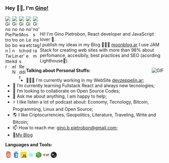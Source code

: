 
### Hey 👋🏽, I'm [Gino!](https://devzeppelin.github.io) 

<a href="https://twitter.com/moonwatcher73">
  <img align="left" alt="Gino Pietrobon | Twitter" width="22px" src="https://cdn.jsdelivr.net/npm/simple-icons@v3/icons/twitter.svg" />
</a>
<a href="https://www.linkedin.com/in/gino-pietrobon/">
  <img align="left" alt="Gino Pietrobon LinkdeIN" width="22px" src="https://cdn.jsdelivr.net/npm/simple-icons@v3/icons/linkedin.svg" />
</a>
<a href="https://www.reddit.com/user/moonwatcher73">
  <img align="left" alt="Gino Moonwatcher's Reddit" width="22px" src="https://cdn.jsdelivr.net/npm/simple-icons@v3/icons/reddit.svg" />
</a>
<a href="https://leetcode.com/moonwatcher73/">
  <img align="left" alt="Gino's Leetcode" width="22px" src="https://cdn.jsdelivr.net/npm/simple-icons@v3/icons/leetcode.svg" />
</a>
<a href="https://www.instagram.com/moonwatcher.dev/">
  <img align="left" alt="Gino's instagram" width="22px" src="https://cdn.jsdelivr.net/npm/simple-icons@v3/icons/instagram.svg" />
</a>

<br />
<br />

Hi! I'm Gino Pietrobon, React developer and JavaScript lover 💙.
<br />
I publish my ideas in my Blog 🙍🏽‍♂️ [moonblog.ar](https://www.moonblog.ar) 
I use JAM Stack for creating web sites with more than 98% about perfomance, accesibily, best practices and SEO (acording Lighthouse🌟).

  <img align="right" alt="GIF" src="https://media.giphy.com/media/cIjq3bGgpR2VlB9maL/giphy.gif" />

**Talking about Personal Stuffs:**

- 👨🏽‍💻 I'm currently working in my WebSite [devzeppelin.ar](https://www.devzeppelin.ar);
- 🌱 I’m currently learning Fullstack React and always new tecnologies; 
- 👯 I’m looking to collaborate on Open Source Codes;
- 💬 Ask me about anything, I am happy to help;
- ⚡️ I like listen a lot of podcast about: Economy, Tecnology, Bitcoin, Programming, Linux and Open Source;
- 🌎 I like Criptocurrencies, Geopolitics, Literature, Traveling, Write and Bitcoin;
- 📫 How to reach me: gino.b.pietrobon@gmail.com;
- 📝[My Blog](https://www.moonblog.ar)

**Languages and Tools:**  

<code><img height="20" src="https://raw.githubusercontent.com/github/explore/80688e429a7d4ef2fca1e82350fe8e3517d3494d/topics/html/html.png"></code>
<code><img height="20" src="https://raw.githubusercontent.com/github/explore/80688e429a7d4ef2fca1e82350fe8e3517d3494d/topics/css/css.png"></code>
<code><img height="20" src="https://raw.githubusercontent.com/github/explore/80688e429a7d4ef2fca1e82350fe8e3517d3494d/topics/javascript/javascript.png"></code>
<code><img height="20" src="https://raw.githubusercontent.com/github/explore/80688e429a7d4ef2fca1e82350fe8e3517d3494d/topics/react/react.png"></code>
<code><img height="20" src="https://raw.githubusercontent.com/github/explore/80688e429a7d4ef2fca1e82350fe8e3517d3494d/topics/nodejs/nodejs.png"></code>
<code><img height="20" src="https://raw.githubusercontent.com/github/explore/80688e429a7d4ef2fca1e82350fe8e3517d3494d/topics/git/git.png"></code>
<code><img height="20" src="https://raw.githubusercontent.com/github/explore/80688e429a7d4ef2fca1e82350fe8e3517d3494d/topics/terminal/terminal.png"></code>
